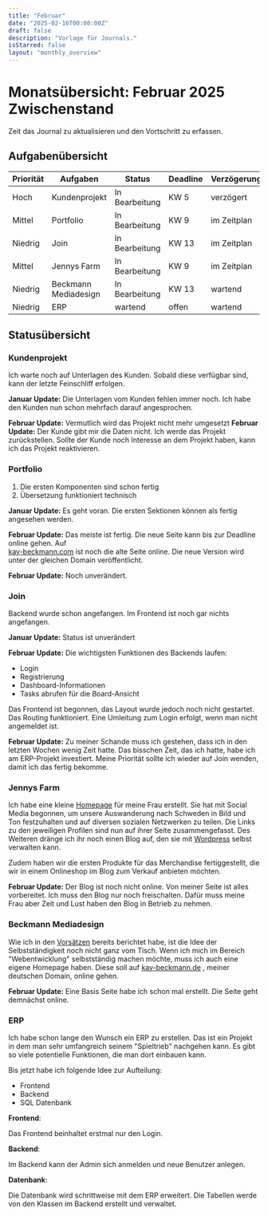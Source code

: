 ```yaml
---
title: "Februar"
date: "2025-02-16T00:00:00Z"
draft: false
description: "Vorlage für Journals."
isStarred: false
layout: "monthly_overview"
---
```


# Monatsübersicht: Februar 2025 Zwischenstand

Zeit das Journal zu aktualisieren und den Vortschritt zu erfassen.

## Aufgabenübersicht

| Priorität | Aufgaben             | Status         | Deadline | Verzögerungsstatus |
| --------- | -------------------- | -------------- | -------- | ------------------ |
| Hoch      | Kundenprojekt        | In Bearbeitung | KW 5     | verzögert          |
| Mittel    | Portfolio            | In Bearbeitung | KW 9     | im Zeitplan        |
| Niedrig   | Join                 | In Bearbeitung | KW 13    | im Zeitplan        |
| Mittel    | Jennys Farm          | In Bearbeitung | KW 9     | im Zeitplan        |
| Niedrig   | Beckmann Mediadesign | In Bearbeitung | KW 13    | wartend            |
| Niedrig   | ERP                  | wartend        | offen    | wartend            |

## Statusübersicht

### Kundenprojekt

Ich warte noch auf Unterlagen des Kunden. Sobald diese verfügbar sind, kann der letzte
Feinschliff erfolgen.

**Januar Update:** Die Unterlagen vom Kunden fehlen immer noch.
Ich habe den Kunden nun schon mehrfach darauf angesprochen.

**Februar Update:** Vermutlich wird das Projekt nicht mehr umgesetzt
**Februar Update:** Der Kunde gibt mir die Daten nicht. Ich werde das Projekt zurückstellen.
Sollte der Kunde noch Interesse an dem Projekt haben, kann ich das Projekt reaktivieren.

### Portfolio

1. Die ersten Komponenten sind schon fertig
1. Übersetzung funktioniert technisch

**Januar Update:** Es geht voran. Die ersten Sektionen können als fertig
angesehen werden.

**Februar Update:** Das meiste ist fertig. Die neue Seite kann bis zur
Deadline online gehen. Auf  
[kay-beckmann.com](https://kay-beckmann.com)
ist noch die alte Seite online. Die neue Version wird unter der gleichen
Domain veröffentlicht.

**Februar Update:** Noch unverändert.

### Join

Backend wurde schon angefangen.
Im Frontend ist noch gar nichts angefangen.

**Januar Update:** Status ist unverändert

**Februar Update:**
Die wichtigsten Funktionen des Backends laufen:

- Login
- Registrierung
- Dashboard-Informationen
- Tasks abrufen für die Board-Ansicht

Das Frontend ist begonnen, das Layout wurde jedoch noch nicht gestartet.
Das Routing funktioniert. Eine Umleitung zum Login erfolgt, wenn man nicht angemeldet ist.

**Februar Update:**
Zu meiner Schande muss ich gestehen, dass ich in den letzten Wochen wenig Zeit hatte.
Das bisschen Zeit, das ich hatte, habe ich am ERP-Projekt investiert.
Meine Priorität sollte ich wieder auf Join wenden, damit ich das fertig bekomme.

### Jennys Farm

Ich habe eine kleine
[Homepage](https://jennys-farm.com)
für meine Frau erstellt.
Sie hat mit Social Media begonnen, um unsere Auswanderung nach Schweden
in Bild und Ton festzuhalten und auf diversen sozialen Netzwerken zu teilen.
Die Links zu den jeweiligen Profilen sind nun auf ihrer Seite zusammengefasst.
Des Weiteren dränge ich ihr noch einen Blog auf, den sie mit
[Wordpress](https://de.wikipedia.org/wiki/WordPress)
selbst verwalten kann.

Zudem haben wir die ersten Produkte für das Merchandise fertiggestellt,
die wir in einem Onlineshop im Blog zum Verkauf anbieten möchten.

**Februar Update:**
Der Blog ist noch nicht online. Von meiner Seite ist alles vorbereitet.
Ich muss den Blog nur noch freischalten. Dafür muss meine Frau aber Zeit und Lust
haben den Blog in Betrieb zu nehmen.

### Beckmann Mediadesign

Wie ich in den
[Vorsätzen](https://blog.kay-beckmann.de/posts/2024-12-30_vorsaetze/)
bereits berichtet habe, ist die Idee der Selbstständigkeit noch nicht ganz vom Tisch.
Wenn ich mich im Bereich "Webentwicklung" selbstständig machen möchte, muss ich auch
eine eigene Homepage haben. Diese soll auf
[kay-beckmann.de](https://kay-beckmann.de)
, meiner deutschen Domain, online gehen.

**Februar Update:**
Eine Basis Seite habe ich schon mal erstellt. Die Seite geht demnächst online.

### ERP

Ich habe schon lange den Wunsch ein ERP zu erstellen.
Das ist ein Projekt in dem man sehr umfangreich seinem "Spieltrieb" nachgehen kann.
Es gibt so viele potentielle Funktionen, die man dort einbauen kann.

Bis jetzt habe ich folgende Idee zur Aufteilung:
- Frontend
- Backend
- SQL Datenbank

**Frontend**:

Das Frontend beinhaltet erstmal nur den Login.

**Backend**:

Im Backend kann der Admin sich anmelden und neue Benutzer anlegen.

**Datenbank**:

Die Datenbank wird schrittweise mit dem ERP erweitert. Die Tabellen werde
von den Klassen im Backend erstellt und verwaltet.